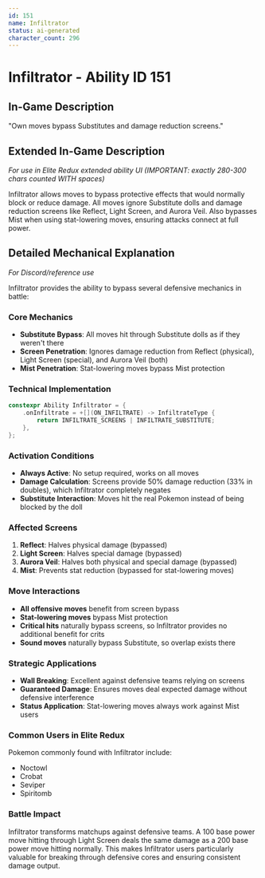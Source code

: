```yaml
---
id: 151
name: Infiltrator
status: ai-generated
character_count: 296
---
```


# Infiltrator - Ability ID 151

## In-Game Description
"Own moves bypass Substitutes and damage reduction screens."

## Extended In-Game Description
*For use in Elite Redux extended ability UI (IMPORTANT: exactly 280-300 chars counted WITH spaces)*

Infiltrator allows moves to bypass protective effects that would normally block or reduce damage. All moves ignore Substitute dolls and damage reduction screens like Reflect, Light Screen, and Aurora Veil. Also bypasses Mist when using stat-lowering moves, ensuring attacks connect at full power.

## Detailed Mechanical Explanation
*For Discord/reference use*

Infiltrator provides the ability to bypass several defensive mechanics in battle:

### Core Mechanics
- **Substitute Bypass**: All moves hit through Substitute dolls as if they weren't there
- **Screen Penetration**: Ignores damage reduction from Reflect (physical), Light Screen (special), and Aurora Veil (both)
- **Mist Penetration**: Stat-lowering moves bypass Mist protection

### Technical Implementation
```cpp
constexpr Ability Infiltrator = {
    .onInfiltrate = +[](ON_INFILTRATE) -> InfiltrateType { 
        return INFILTRATE_SCREENS | INFILTRATE_SUBSTITUTE; 
    },
};
```

### Activation Conditions
- **Always Active**: No setup required, works on all moves
- **Damage Calculation**: Screens provide 50% damage reduction (33% in doubles), which Infiltrator completely negates
- **Substitute Interaction**: Moves hit the real Pokemon instead of being blocked by the doll

### Affected Screens
1. **Reflect**: Halves physical damage (bypassed)
2. **Light Screen**: Halves special damage (bypassed) 
3. **Aurora Veil**: Halves both physical and special damage (bypassed)
4. **Mist**: Prevents stat reduction (bypassed for stat-lowering moves)

### Move Interactions
- **All offensive moves** benefit from screen bypass
- **Stat-lowering moves** bypass Mist protection
- **Critical hits** naturally bypass screens, so Infiltrator provides no additional benefit for crits
- **Sound moves** naturally bypass Substitute, so overlap exists there

### Strategic Applications
- **Wall Breaking**: Excellent against defensive teams relying on screens
- **Guaranteed Damage**: Ensures moves deal expected damage without defensive interference
- **Status Application**: Stat-lowering moves always work against Mist users

### Common Users in Elite Redux
Pokemon commonly found with Infiltrator include:
- Noctowl
- Crobat 
- Seviper
- Spiritomb

### Battle Impact
Infiltrator transforms matchups against defensive teams. A 100 base power move hitting through Light Screen deals the same damage as a 200 base power move hitting normally. This makes Infiltrator users particularly valuable for breaking through defensive cores and ensuring consistent damage output.